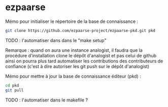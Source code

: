 ezpaarse
========


Mémo pour initialiser le répertoire de la base de connaissance :

```bash
git clone https://github.com/ezpaarse-project/ezpaarse-pkd.git pkd
```

TODO : l'automatiser dans dans le "make setup"

Remarque : quand on aura une instance analogist, il faudra que la procédure d'installation clone le dépôt d'analogist et pas celui de github ainsi on pourra plus tard automatiser les contributions des contributeurs de confiance (c'est à dire autoriser les git push sur le dépôt d'analogist)

Mémo pour mettre à jour la base de connaissance éditeur (pkd) :

```bash
cd pkd
git pull
```

TODO : l'automatiser dans le makefile ?



